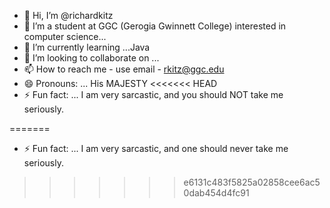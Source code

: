 - 👋 Hi, I’m @richardkitz
- 👀 I’m a student at GGC (Gerogia Gwinnett College) interested in computer science...
- 🌱 I’m currently learning ...Java
- 💞️ I’m looking to collaborate on ...
- 📫 How to reach me - use email - rkitz@ggc.edu
- 😄 Pronouns: ... His MAJESTY
<<<<<<< HEAD
- ⚡ Fun fact: ... I am very sarcastic, and you should NOT take me seriously.

=======
- ⚡ Fun fact: ... I am very sarcastic,  and one should never take me seriously.
>>>>>>> e6131c483f5825a02858cee6ac50dab454d4fc91

<!---
richardkitz/richardkitz is a ✨ special ✨ repository because its `README.md` (this file) appears on your GitHub profile.
You can click the Preview link to take a look at your changes.
--->
